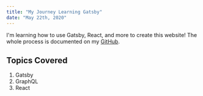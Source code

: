 ```yaml
---
title: "My Journey Learning Gatsby"
date: "May 22th, 2020"
---
```


I'm learning how to use Gatsby, React, and more to create this website! The whole process is documented on my [GitHub](https://github.com/eeshamoona/gatsby-website). 

## Topics Covered

1. Gatsby
2. GraphQL
3. React
